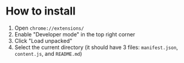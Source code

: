 # How to install

1. Open `chrome://extensions/`
2. Enable "Developer mode" in the top right corner
3. Click "Load unpacked"
4. Select the current directory (it should have 3 files: `manifest.json`, `content.js`, and `README.md`)
